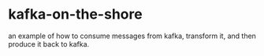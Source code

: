# kafka-on-the-shore
an example of how to consume messages from kafka, transform it, and then produce it back to kafka.
